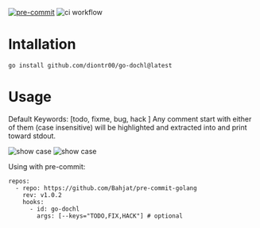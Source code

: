 [![pre-commit](https://img.shields.io/badge/pre--commit-enabled-brightgreen?logo=pre-commit)](https://github.com/pre-commit/pre-commit)
![ci workflow](https://github.com/diontr00/go-dochl/actions/workflows/ci.yml/badge.svg)

# Intallation

```
go install github.com/diontr00/go-dochl@latest
```

# Usage

Default Keywords: [todo, fixme, bug, hack ]
Any comment start with either of them (case insensitive) will be highlighted and extracted into and print toward stdout.

![show case](https://i.imgur.com/uFcpj6K.png)
![show case](https://i.imgur.com/5hR47vq.png)

Using with pre-commit:

```
repos:
  - repo: https://github.com/Bahjat/pre-commit-golang
    rev: v1.0.2
    hooks:
      - id: go-dochl
        args: [--keys="TODO,FIX,HACK"] # optional
```

